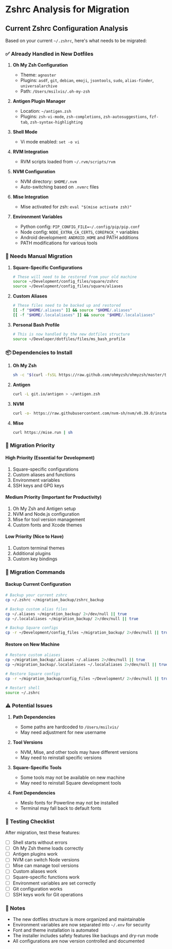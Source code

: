 # Zshrc Analysis for Migration

## Current Zshrc Configuration Analysis

Based on your current `~/.zshrc`, here's what needs to be migrated:

### ✅ Already Handled in New Dotfiles

1. **Oh My Zsh Configuration**
   - Theme: `agnoster`
   - Plugins: `asdf`, `git`, `debian`, `emoji`, `jsontools`, `sudo`, `alias-finder`, `universalarchive`
   - Path: `/Users/msilvis/.oh-my-zsh`

2. **Antigen Plugin Manager**
   - Location: `~/antigen.zsh`
   - Plugins: `zsh-vi-mode`, `zsh-completions`, `zsh-autosuggestions`, `fzf-tab`, `zsh-syntax-highlighting`

3. **Shell Mode**
   - Vi mode enabled: `set -o vi`

4. **RVM Integration**
   - RVM scripts loaded from `~/.rvm/scripts/rvm`

5. **NVM Configuration**
   - NVM directory: `$HOME/.nvm`
   - Auto-switching based on `.nvmrc` files

6. **Mise Integration**
   - Mise activated for zsh: `eval "$(mise activate zsh)"`

7. **Environment Variables**
   - Python config: `PIP_CONFIG_FILE=~/.config/pip/pip.conf`
   - Node config: `NODE_EXTRA_CA_CERTS`, `COREPACK_*` variables
   - Android development: `ANDROID_HOME` and PATH additions
   - PATH modifications for various tools

### 🔄 Needs Manual Migration

1. **Square-Specific Configurations**
   ```bash
   # These will need to be restored from your old machine
   source ~/Development/config_files/square/zshrc
   source ~/Development/config_files/square/aliases
   ```

2. **Custom Aliases**
   ```bash
   # These files need to be backed up and restored
   [[ -f "$HOME/.aliases" ]] && source "$HOME/.aliases"
   [[ -f "$HOME/.localaliases" ]] && source "$HOME/.localaliases"
   ```

3. **Personal Bash Profile**
   ```bash
   # This is now handled by the new dotfiles structure
   source ~/Developer/dotfiles/files/ms_bash_profile
   ```

### 📦 Dependencies to Install

1. **Oh My Zsh**
   ```bash
   sh -c "$(curl -fsSL https://raw.github.com/ohmyzsh/ohmyzsh/master/tools/install.sh)"
   ```

2. **Antigen**
   ```bash
   curl -L git.io/antigen > ~/antigen.zsh
   ```

3. **NVM**
   ```bash
   curl -o- https://raw.githubusercontent.com/nvm-sh/nvm/v0.39.0/install.sh | bash
   ```

4. **Mise**
   ```bash
   curl https://mise.run | sh
   ```

### 🎯 Migration Priority

#### High Priority (Essential for Development)
1. Square-specific configurations
2. Custom aliases and functions
3. Environment variables
4. SSH keys and GPG keys

#### Medium Priority (Important for Productivity)
1. Oh My Zsh and Antigen setup
2. NVM and Node.js configuration
3. Mise for tool version management
4. Custom fonts and Xcode themes

#### Low Priority (Nice to Have)
1. Custom terminal themes
2. Additional plugins
3. Custom key bindings

### 🔧 Migration Commands

#### Backup Current Configuration
```bash
# Backup your current zshrc
cp ~/.zshrc ~/migration_backup/zshrc_backup

# Backup custom alias files
cp ~/.aliases ~/migration_backup/ 2>/dev/null || true
cp ~/.localaliases ~/migration_backup/ 2>/dev/null || true

# Backup Square configs
cp -r ~/Development/config_files ~/migration_backup/ 2>/dev/null || true
```

#### Restore on New Machine
```bash
# Restore custom aliases
cp ~/migration_backup/.aliases ~/.aliases 2>/dev/null || true
cp ~/migration_backup/.localaliases ~/.localaliases 2>/dev/null || true

# Restore Square configs
cp -r ~/migration_backup/config_files ~/Development/ 2>/dev/null || true

# Restart shell
source ~/.zshrc
```

### ⚠️ Potential Issues

1. **Path Dependencies**
   - Some paths are hardcoded to `/Users/msilvis/`
   - May need adjustment for new username

2. **Tool Versions**
   - NVM, Mise, and other tools may have different versions
   - May need to reinstall specific versions

3. **Square-Specific Tools**
   - Some tools may not be available on new machine
   - May need to reinstall Square development tools

4. **Font Dependencies**
   - Meslo fonts for Powerline may not be installed
   - Terminal may fall back to default fonts

### 🧪 Testing Checklist

After migration, test these features:

- [ ] Shell starts without errors
- [ ] Oh My Zsh theme loads correctly
- [ ] Antigen plugins work
- [ ] NVM can switch Node versions
- [ ] Mise can manage tool versions
- [ ] Custom aliases work
- [ ] Square-specific functions work
- [ ] Environment variables are set correctly
- [ ] Git configuration works
- [ ] SSH keys work for Git operations

### 📝 Notes

- The new dotfiles structure is more organized and maintainable
- Environment variables are now separated into `~/.env` for security
- Font and theme installation is automated
- The installer includes safety features like backups and dry-run mode
- All configurations are now version controlled and documented
